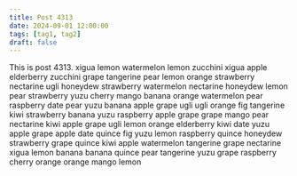 ```yaml
---
title: Post 4313
date: 2024-09-01 12:00:00
tags: [tag1, tag2]
draft: false
---
```

This is post 4313.
xigua
lemon
watermelon
lemon
zucchini
xigua
apple
elderberry
zucchini
grape
tangerine
pear
lemon
orange
strawberry
nectarine
ugli
honeydew
strawberry
watermelon
nectarine
honeydew
lemon
pear
strawberry
yuzu
cherry
mango
banana
orange
watermelon
pear
raspberry
date
pear
yuzu
banana
apple
grape
ugli
ugli
orange
fig
tangerine
kiwi
strawberry
banana
yuzu
raspberry
apple
grape
grape
mango
pear
nectarine
kiwi
apple
grape
ugli
lemon
orange
elderberry
kiwi
date
yuzu
apple
grape
apple
date
quince
fig
yuzu
lemon
raspberry
quince
honeydew
strawberry
grape
quince
kiwi
apple
watermelon
tangerine
grape
nectarine
xigua
lemon
banana
banana
quince
pear
tangerine
yuzu
grape
raspberry
cherry
orange
orange
mango
lemon
